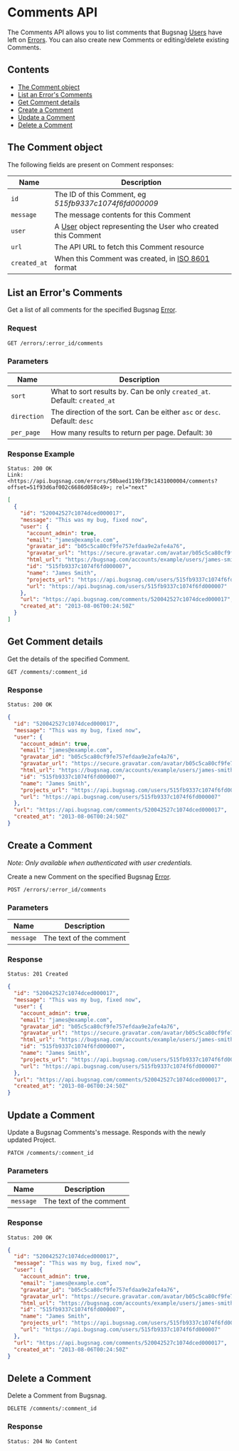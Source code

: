 Comments API
============

The Comments API allows you to list comments that Bugsnag [Users](users.md) have left on [Errors](errors.md). You can also create new Comments or editing/delete existing Comments.


Contents
--------
-   [The Comment object](#the-comment-object)
-   [List an Error's Comments](#list-an-error-s-comments)
-   [Get Comment details](#get-comment-details)
-   [Create a Comment](#create-a-comment)
-   [Update a Comment](#update-a-comment)
-   [Delete a Comment](#delete-a-comment)


The Comment object
------------------

The following fields are present on Comment responses:

Name              | Description
----------------- | -----------
`id`              | The ID of this Comment, eg *515fb9337c1074f6fd000009*
`message`         | The message contents for this Comment
`user`            | A [User](user.md) object representing the User who created this Comment
`url`             | The API URL to fetch this Comment resource
`created_at`      | When this Comment was created, in [ISO 8601](http://en.wikipedia.org/wiki/ISO_8601) format


List an Error's Comments
------------------------

Get a list of all comments for the specified Bugsnag [Error](errors.md).

### Request

```http
GET /errors/:error_id/comments
```

### Parameters

Name        | Description
----------- | -----------
`sort`      | What to sort results by. Can be only `created_at`. Default: `created_at`
`direction` | The direction of the sort. Can be either `asc` or `desc`. Default: `desc`
`per_page`  | How many results to return per page. Default: `30`

### Response Example

```http
Status: 200 OK
Link: <https://api.bugsnag.com/errors/50baed119bf39c1431000004/comments?offset=51f93d6af002c6686d058c49>; rel="next"
```
```json
[
  {
    "id": "520042527c1074dced000017",
    "message": "This was my bug, fixed now",
    "user": {
      "account_admin": true,
      "email": "james@example.com",
      "gravatar_id": "b05c5ca80cf9fe757efdaa9e2afe4a76",
      "gravatar_url": "https://secure.gravatar.com/avatar/b05c5ca80cf9fe757efdaa9e2afe4a76",
      "html_url": "https://bugsnag.com/accounts/example/users/james-smith/edit",
      "id": "515fb9337c1074f6fd000007",
      "name": "James Smith",
      "projects_url": "https://api.bugsnag.com/users/515fb9337c1074f6fd000007/projects",
      "url": "https://api.bugsnag.com/users/515fb9337c1074f6fd000007"
    },
    "url": "https://api.bugsnag.com/comments/520042527c1074dced000017",
    "created_at": "2013-08-06T00:24:50Z"
  }
]
```


Get Comment details
-------------------

Get the details of the specified Comment.

```http
GET /comments/:comment_id
```

### Response

```http
Status: 200 OK
```
```json
{
  "id": "520042527c1074dced000017",
  "message": "This was my bug, fixed now",
  "user": {
    "account_admin": true,
    "email": "james@example.com",
    "gravatar_id": "b05c5ca80cf9fe757efdaa9e2afe4a76",
    "gravatar_url": "https://secure.gravatar.com/avatar/b05c5ca80cf9fe757efdaa9e2afe4a76",
    "html_url": "https://bugsnag.com/accounts/example/users/james-smith/edit",
    "id": "515fb9337c1074f6fd000007",
    "name": "James Smith",
    "projects_url": "https://api.bugsnag.com/users/515fb9337c1074f6fd000007/projects",
    "url": "https://api.bugsnag.com/users/515fb9337c1074f6fd000007"
  },
  "url": "https://api.bugsnag.com/comments/520042527c1074dced000017",
  "created_at": "2013-08-06T00:24:50Z"
}
```

Create a Comment
----------------

*Note: Only available when authenticated with user credentials.*

Create a new Comment on the specified Bugsnag [Error](error.md).

```http
POST /errors/:error_id/comments
```

### Parameters

Name        | Description
----------- | -----------
`message`   | The text of the comment

### Response

```http
Status: 201 Created
```
```json
{
  "id": "520042527c1074dced000017",
  "message": "This was my bug, fixed now",
  "user": {
    "account_admin": true,
    "email": "james@example.com",
    "gravatar_id": "b05c5ca80cf9fe757efdaa9e2afe4a76",
    "gravatar_url": "https://secure.gravatar.com/avatar/b05c5ca80cf9fe757efdaa9e2afe4a76",
    "html_url": "https://bugsnag.com/accounts/example/users/james-smith/edit",
    "id": "515fb9337c1074f6fd000007",
    "name": "James Smith",
    "projects_url": "https://api.bugsnag.com/users/515fb9337c1074f6fd000007/projects",
    "url": "https://api.bugsnag.com/users/515fb9337c1074f6fd000007"
  },
  "url": "https://api.bugsnag.com/comments/520042527c1074dced000017",
  "created_at": "2013-08-06T00:24:50Z"
}
```


Update a Comment
----------------

Update a Bugsnag Comments's message. Responds with the newly updated Project.

```http
PATCH /comments/:comment_id
```

### Parameters

Name        | Description
----------- | -----------
`message`   | The text of the comment

### Response

```http
Status: 200 OK
```
```json
{
  "id": "520042527c1074dced000017",
  "message": "This was my bug, fixed now",
  "user": {
    "account_admin": true,
    "email": "james@example.com",
    "gravatar_id": "b05c5ca80cf9fe757efdaa9e2afe4a76",
    "gravatar_url": "https://secure.gravatar.com/avatar/b05c5ca80cf9fe757efdaa9e2afe4a76",
    "html_url": "https://bugsnag.com/accounts/example/users/james-smith/edit",
    "id": "515fb9337c1074f6fd000007",
    "name": "James Smith",
    "projects_url": "https://api.bugsnag.com/users/515fb9337c1074f6fd000007/projects",
    "url": "https://api.bugsnag.com/users/515fb9337c1074f6fd000007"
  },
  "url": "https://api.bugsnag.com/comments/520042527c1074dced000017",
  "created_at": "2013-08-06T00:24:50Z"
}
```


Delete a Comment
----------------

Delete a Comment from Bugsnag.

```http
DELETE /comments/:comment_id
```

### Response

```http
Status: 204 No Content
```
